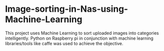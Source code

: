 # Image-sorting-in-Nas-using-Machine-Learning


This project uses Machine Learning to sort uploaded images into categories intelligently. Python on Raspberry pi in conjunction with machine learning libraries/tools like caffe was used to achieve the objective.
